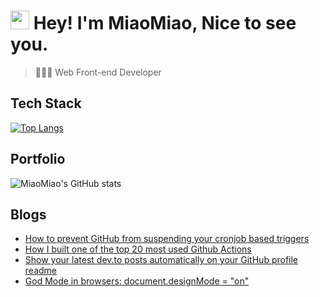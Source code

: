 
<h1><img src="https://emojis.slackmojis.com/emojis/images/1531849430/4246/blob-sunglasses.gif?1531849430" width="30"/> Hey! I'm MiaoMiao, Nice to see you.</h1>

> 👨🏻‍💻 Web Front-end Developer


## Tech Stack

[![Top Langs](https://github-readme-stats.vercel.app/api/top-langs/?username=ChrisMiaoMiao&layout=compact&theme=vision-friendly-dark)](https://github.com/anuraghazra/github-readme-stats)

## Portfolio

![MiaoMiao's GitHub stats](https://github-readme-stats.vercel.app/api?username=ChrisMiaoMiao&count_private=true)

## Blogs

<!-- BLOG-POST-LIST:START -->
- [How to prevent GitHub from suspending your cronjob based triggers](https://dev.to/gautamkrishnar/how-to-prevent-github-from-suspending-your-cronjob-based-triggers-knf)
- [How I built one of the top 20 most used Github Actions](https://www.gautamkrishnar.com/how-i-built-one-of-the-top-20-most-used-github-actions/)
- [Show your latest dev.to posts automatically on your GitHub profile readme](https://dev.to/gautamkrishnar/show-your-latest-dev-to-posts-automatically-in-your-github-profile-readme-3nk8)
- [God Mode in browsers: document.designMode = &quot;on&quot;](https://dev.to/gautamkrishnar/god-mode-in-browsers-document-designmode-on-2pmo)
<!-- BLOG-POST-LIST:END -->
